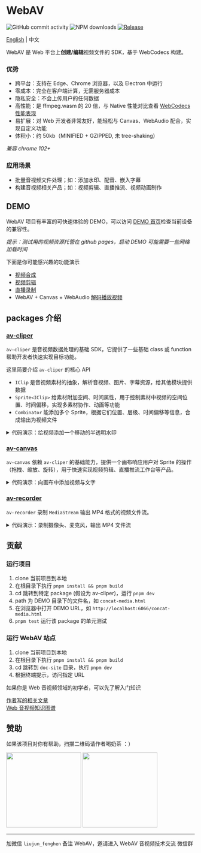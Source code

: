 # WebAV

![GitHub commit activity](https://img.shields.io/github/commit-activity/m/WebAV-Tech/WebAV)
![NPM downloads](https://img.shields.io/npm/dm/@webav/av-cliper)
[![Release](https://github.com/WebAV-Tech/WebAV/actions/workflows/release.yml/badge.svg)](https://github.com/WebAV-Tech/WebAV/actions/workflows/release.yml)

[English](./README.md) | 中文

WebAV 是 Web 平台上**创建/编辑**视频文件的 SDK，基于 WebCodecs 构建。

### 优势

- 跨平台：支持在 Edge、Chrome 浏览器，以及 Electron 中运行
- 零成本：完全在客户端计算，无需服务器成本
- 隐私安全：不会上传用户的任何数据
- 高性能：是 ffmpeg.wasm 的 20 倍，与 Native 性能对比查看 [WebCodecs 性能表现](https://hughfenghen.github.io/posts/2024/07/27/webcodecs-performance-benchmark/)
- 易扩展：对 Web 开发者非常友好，能轻松与 Canvas、WebAudio 配合，实现自定义功能
- 体积小：约 50kb（MINIFIED + GZIPPED, 未 tree-shaking）

_兼容 chrome 102+_

### 应用场景

- 批量音视频文件处理；如：添加水印、配音、嵌入字幕
- 构建音视频相关产品；如：视频剪辑、直播推流、视频动画制作

## DEMO

WebAV 项目有丰富的可快速体验的 DEMO，可以访问 [DEMO 首页](https://webav-tech.github.io/WebAV/demo)检查当前设备的兼容性。

_提示：测试用的视频资源托管在 github pages，启动 DEMO 可能需要一些网络加载时间_

下面是你可能感兴趣的功能演示

- [视频合成](https://webav-tech.github.io/WebAV/demo/2_1-concat-video)
- [视频剪辑](https://webav-tech.github.io/WebAV/demo/6_4-video-editor)
- [直播录制](https://webav-tech.github.io/WebAV/demo/4_2-recorder-avcanvas)
- WebAV + Canvas + WebAudio [解码播放视频](https://webav-tech.github.io/WebAV/demo/1_1-decode-video)

## packages 介绍

### [av-cliper](https://webav-tech.github.io/WebAV/_api/av-cliper/)

`av-cliper` 是音视频数据处理的基础 SDK，它提供了一些基础 class 或 function 帮助开发者快速实现目标功能。

这里简要介绍 `av-cliper` 的核心 API

- `IClip` 是音视频素材的抽象，解析音视频、图片、字幕资源，给其他模块提供数据
- `Sprite<IClip>` 给素材附加空间、时间属性，用于控制素材中视频的空间位置、时间偏移，实现多素材协作、动画等功能
- `Combinator` 能添加多个 Sprite，根据它们位置、层级、时间偏移等信息，合成输出为视频文件

<details>
<summary style="cursor: pointer;"> 代码演示：给视频添加一个移动的半透明水印 </summary>

```js
import {
  ImgClip,
  MP4Clip,
  OffscreenSprite,
  renderTxt2ImgBitmap,
  Combinator,
} from '@webav/av-cliper';

const spr1 = new OffscreenSprite(
  new MP4Clip((await fetch('./video/bunny.mp4')).body),
);
const spr2 = new OffscreenSprite(
  new ImgClip(
    await renderTxt2ImgBitmap(
      '水印',
      `font-size:40px; color: white; text-shadow: 2px 2px 6px red;`,
    ),
  ),
);
spr2.time = { offset: 0, duration: 5e6 };
spr2.setAnimation(
  {
    '0%': { x: 0, y: 0 },
    '25%': { x: 1200, y: 680 },
    '50%': { x: 1200, y: 0 },
    '75%': { x: 0, y: 680 },
    '100%': { x: 0, y: 0 },
  },
  { duration: 4e6, iterCount: 1 },
);
spr2.zIndex = 10;
spr2.opacity = 0.5;

const com = new Combinator({
  width: 1280,
  height: 720,
});

await com.addSprite(spr1);
await com.addSprite(spr2);

com.output(); // => ReadableStream
```

</details>

### [av-canvas](https://webav-tech.github.io/WebAV/_api/av-canvas/)

`av-canvas` 依赖 `av-cliper` 的基础能力，提供一个画布响应用户对 Sprite 的操作（拖拽、缩放、旋转），用于快速实现视频剪辑、直播推流工作台等产品。

<details>
<summary style="cursor: pointer;"> 代码演示：向画布中添加视频与文字 </summary>

```js
import {
  ImgClip,
  MP4Clip,
  VisibleSprite,
  renderTxt2ImgBitmap,
} from '@webav/av-cliper';
import { AVCanvas } from '@webav/av-canvas';

const avCvs = new AVCanvas(document.querySelector('#app'), {
  width: 1280,
  height: 720,
});

const spr1 = new VisibleSprite(
  new MP4Clip((await fetch('./video/bunny.mp4')).body),
);
const spr2 = new VisibleSprite(
  new ImgClip(
    await renderTxt2ImgBitmap(
      '水印',
      `font-size:40px; color: white; text-shadow: 2px 2px 6px red;`,
    ),
  ),
);

await avCvs.add(spr1);
await avCvs.add(spr2);

// 将用户编辑的素材导出成视频
// (await avCvs.createCombinator()).output()

// 从画布捕获流（MediaStream），用于直播推流或录制视频
// avCvs.captureStream()
```

</details>

### [av-recorder](https://webav-tech.github.io/WebAV/_api/av-canvas/)

`av-recorder` 录制 `MediaStream` 输出 MP4 格式的视频文件流。

<details>
<summary style="cursor: pointer;"> 代码演示：录制摄像头、麦克风，输出 MP4 文件流 </summary>

```js
import { AVRecorder } from '@webav/av-recorder';
const mediaStream = await navigator.mediaDevices.getUserMedia({
  video: true,
  audio: true,
});

const recorder = new AVRecorder(recodeMS);
recorder.start(); // => ReadableStream
```

</details>

## 贡献

### 运行项目

1. clone 当前项目到本地
2. 在根目录下执行 `pnpm install && pnpm build`
3. cd 跳转到特定 package (假设为 av-cliper)，运行 `pnpm dev`
4. path 为 DEMO 目录下的文件名，如 `concat-media.html`
5. 在浏览器中打开 DEMO URL，如 `http://localhost:6066/concat-media.html`
6. `pnpm test` 运行该 package 的单元测试

### 运行 WebAV 站点

1. clone 当前项目到本地
2. 在根目录下执行 `pnpm install && pnpm build`
3. cd 跳转到 `doc-site` 目录，执行 `pnpm dev`
4. 根据终端提示，访问指定 URL

如果你是 Web 音视频领域的初学者，可以先了解入门知识

[作者写的相关文章](https://webav-tech.github.io/WebAV/article)  
[Web 音视频知识图谱](https://github.com/hughfenghen/WebAV-KnowledgeGraph)

## 赞助

如果该项目对你有帮助，扫描二维码请作者喝奶茶 ：）

<img src="https://github.com/WebAV-Tech/WebAV/assets/3307051/4b25836a-3f85-4160-b0bf-6c8360fad9a4" width=200 />
<img src="https://github.com/WebAV-Tech/WebAV/assets/3307051/b0d8ff07-71c9-46c1-af33-019420d17c06" width=200 />

---

加微信 `liujun_fenghen` 备注 WebAV，邀请进入 WebAV 音视频技术交流 微信群
